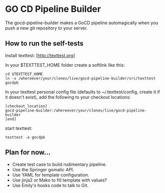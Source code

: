 GO CD Pipeline Builder
=====================

The gocd-pipeline-builder makes a GoCD pipeline automagically when you push a new git repository to your server.


How to run the self-tests
-------------------------

Install texttest: [http://texttest.org]

In your $TEXTTEST_HOME folder create a softlink like this:

    cd $TEXTTEST_HOME
    ln -s /whereever/your/clones/live/gocd-pipeline-builder/src/texttest gocdpb

In your texttest personal config file (defaults to ~/.texttest/config, create it if it doesn't exist), add the following to your checkout locations:

	[checkout_location]
	gocd-pipeline-builder:/whereever/your/clones/live/gocd-pipeline-builder
	[end]

start texttest:

    texttest -a gocdpb


Plan for now...
---------------

* Create test case to build rudimentary pipeline.
* Use the Springer gomatic API.
* Use YAML for template configuration.
* Use jinja2 or Mako to fill template with values?
* Use Emily's hooks code to talk to Git.


